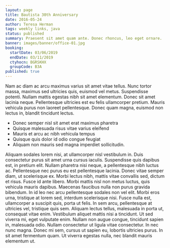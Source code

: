 ```yaml
---
layout: page
title: Bautista 30th Anniversary
date: 2016-05-24
author: Teresa Herman
tags: weekly links, java
status: published
summary: Praesent sit amet quam ante. Donec rhoncus, leo eget ornare.
banner: images/banner/office-01.jpg
booking:
  startDate: 03/06/2019
  endDate: 03/11/2019
  ctyhocn: BGRSKHX
  groupCode: B3A
published: true
---
```

Nam ac diam ac arcu maximus varius sit amet vitae tellus. Nunc tortor massa, maximus sed ultricies quis, euismod vel metus. Suspendisse potenti. Nullam mattis egestas nibh sit amet elementum. Donec sit amet lacinia neque. Pellentesque ultricies est eu felis ullamcorper pretium. Mauris vehicula purus non laoreet pellentesque. Donec quam magna, euismod non lectus in, blandit tincidunt lectus.

* Donec semper nisl sit amet erat maximus pharetra
* Quisque malesuada risus vitae varius eleifend
* Mauris et arcu ac nibh vehicula tempus
* Quisque quis dolor id odio congue feugiat
* Aliquam non mauris sed magna imperdiet sollicitudin.

Aliquam sodales lorem nisi, at ullamcorper nisl vestibulum in. Duis consectetur purus sit amet urna cursus iaculis. Suspendisse quis dapibus est, in pretium elit. Nullam pharetra nisi neque, a pellentesque nibh luctus ac. Pellentesque nec purus eu est pellentesque lacinia. Donec vitae semper diam, ut scelerisque ex. Morbi lectus nibh, mattis vitae convallis sed, dictum et risus. Fusce id ante libero. Morbi mattis nisl non metus luctus, quis vehicula mauris dapibus. Maecenas faucibus nulla non purus gravida bibendum. In id leo nec arcu pellentesque sodales non vel elit. Morbi eros urna, tristique at lorem sed, interdum scelerisque nisi.
Fusce nulla est, ullamcorper a suscipit quis, porta ut felis. In sem arcu, pellentesque at ultricies vel, tristique quis sem. Aliquam lectus tellus, malesuada in porta ut, consequat vitae enim. Vestibulum aliquet mattis nisi a tincidunt. Ut sed viverra mi, eget vulputate enim. Nullam non augue congue, tincidunt sapien in, malesuada odio. Nullam consectetur ut ligula vitae consectetur. In nec nunc magna. Donec mi sem, cursus ut sapien eu, lobortis ultricies purus. In sit amet fermentum quam. Ut viverra egestas nulla, nec blandit mauris elementum ut.
